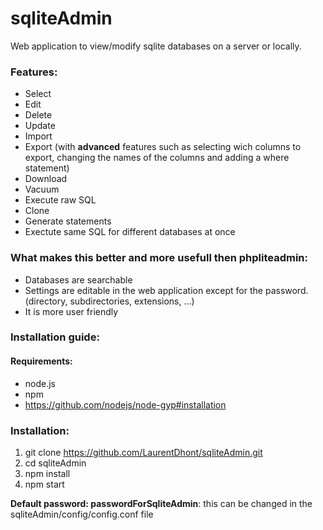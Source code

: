 # sqliteAdmin
Web application to view/modify sqlite databases on a server or locally.

### Features:
* Select
* Edit
* Delete
* Update
* Import
* Export (with **advanced** features such as selecting wich columns to export, changing the names of the columns and adding a where statement)
* Download
* Vacuum
* Execute raw SQL
* Clone
* Generate statements
* Exectute same SQL for different databases at once

### What makes this better and more usefull then phpliteadmin:
* Databases are searchable
* Settings are editable in the web application except for the password. (directory, subdirectories, extensions, ...)
* It is more user friendly

### Installation guide:
#### Requirements:
* node.js
* npm
* https://github.com/nodejs/node-gyp#installation
### Installation:
1. git clone https://github.com/LaurentDhont/sqliteAdmin.git
2. cd sqliteAdmin
3. npm install
4. npm start

**Default password: passwordForSqliteAdmin**: this can be changed in the sqliteAdmin/config/config.conf file
